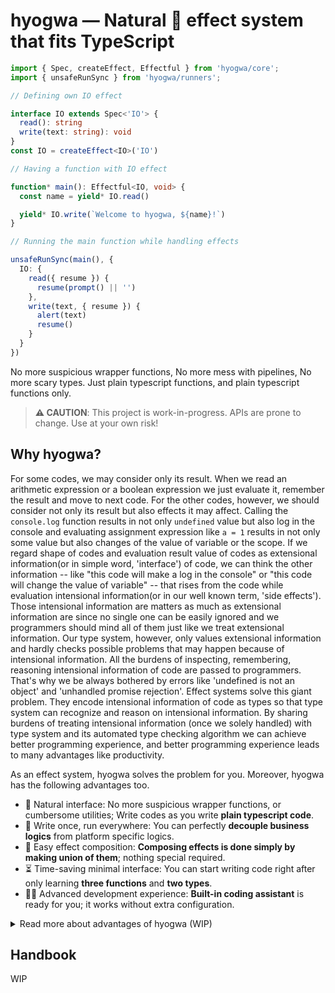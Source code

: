 # hyogwa — Natural 🌿 effect system that fits TypeScript

```typescript
import { Spec, createEffect, Effectful } from 'hyogwa/core';
import { unsafeRunSync } from 'hyogwa/runners';

// Defining own IO effect

interface IO extends Spec<'IO'> {
  read(): string
  write(text: string): void
}
const IO = createEffect<IO>('IO')

// Having a function with IO effect

function* main(): Effectful<IO, void> {
  const name = yield* IO.read()

  yield* IO.write(`Welcome to hyogwa, ${name}!`)
}

// Running the main function while handling effects

unsafeRunSync(main(), {
  IO: {
    read({ resume }) {
      resume(prompt() || '')
    },
    write(text, { resume }) {
      alert(text)
      resume()
    }
  }
})
```

No more suspicious wrapper functions, No more mess with pipelines, No more scary types. 
Just plain typescript functions, and plain typescript functions only.

> **⚠️ CAUTION**: This project is work-in-progress. APIs are prone to change. Use at your own risk!

## Why hyogwa?

For some codes, we may consider only its result.
When we read an arithmetic expression or a boolean expression we just evaluate it, remember the result and move to next code.
For the other codes, however, we should consider not only its result but also effects it may affect. 
Calling the `console.log` function results in not only `undefined` value but also log in the console and 
evaluating assignment expression like `a = 1` results in not only some value but also changes of the value of variable 
or the scope. If we regard shape of codes and evaluation result value of codes as extensional information(or in simple word, 'interface') of code,
we can think the other information -- like "this code will make a log in the console" or "this code will change the value of variable" -- that rises from the code while evaluation
intensional information(or in our well known term, 'side effects'). Those intensional information are matters as much as extensional information are since
no single one can be easily ignored and we programmers should mind all of them just like we treat extensional information. 
Our type system, however, only values extensional information and hardly checks possible problems that may happen because of intensional information.
All the burdens of inspecting, remembering, reasoning intensional information of code are passed to programmers.
That's why we be always bothered by errors like 'undefined is not an object' and 'unhandled promise rejection'.
Effect systems solve this giant problem. They encode intensional information of code as types so that type system can recognize and reason on intensional information.
By sharing burdens of treating intensional information (once we solely handled) with type system and its automated type checking algorithm 
we can achieve better programming experience, and better programming experience leads to many advantages like productivity.

As an effect system, hyogwa solves the problem for you. Moreover, hyogwa has the following advantages too.

- 🌿 Natural interface: No more suspicious wrapper functions, or cumbersome utilities; Write codes as you write **plain typescript code**.
- 🏃 Write once, run everywhere: You can perfectly **decouple business logics** from platform specific logics.
- 🙌 Easy effect composition: **Composing effects is done simply by making union of them**; nothing special required.
- ⏳ Time-saving minimal interface: You can start writing code right after only learning **three functions** and **two types**.
- 🧑‍💻 Advanced development experience: **Built-in coding assistant** is ready for you; it works without extra configuration.

<details>
  <summary>Read more about advantages of hyogwa (WIP)</summary>

  ### 🌿 Natural interface
  
  ### 🏃 Write once, run everywhere

  ### 🙌 Easy effect composition

  ### ⏳ Time-saving minimal interface

  ### ‍💻 Advanced development experience

</details>

## Handbook

WIP